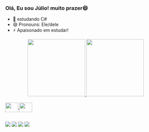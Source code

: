 ### Olá, Eu sou Júlio! muito prazer😄

- 🌱 estudando C#
- 😄 Pronouns: Ele/dele
- ⚡ Apaixonado em estudar!
<div align="center">
  <a href="https://github.com/JulioCesaarr">
  <img height="180em" src="https://github-readme-stats.vercel.app/api?username=JulioCesaarr&show_icons=true&theme=dark&include_all_commits=true&count_private=true"/>
  <img height="180em" src="https://github-readme-stats.vercel.app/api/top-langs/?username=JulioCesaarr&layout=compact&langs_count=7&theme=dark"/>
</div>
  <div style="display: inline_block"><br>
 <img align="center" height="30" width="40" img src="https://cdn.jsdelivr.net/gh/devicons/devicon/icons/csharp/csharp-original.svg" />
 <img align="center" height="30" width="40" img src="https://cdn.jsdelivr.net/gh/devicons/devicon/icons/dot-net/dot-net-original-wordmark.svg" />
 </div>
  
  ##
  
  <div>
    <a href="https://instagram.com/rafaballerini" target="_blank"><img src="https://img.shields.io/badge/-Instagram-%23E4405F?style=for-the-badge&logo=instagram&logoColor=white" target="_blank"></a>
    <a href = "mailto:julio10cbsantos@gmail.com"><img src="https://img.shields.io/badge/-Gmail-%23333?style=for-the-badge&logo=gmail&logoColor=white" target="_blank"></a>
  <a href="https://www.linkedin.com/in/júlio-césar-brito-dos-santos-5886b6231" target="_blank"><img src="https://img.shields.io/badge/-LinkedIn-%230077B5?style=for-the-badge&logo=linkedin&logoColor=white" target="_blank"></a> 
   <a href="13 98873-1454" target="_blank"><img src="https://img.shields.io/badge/WhatsApp-25D366?style=for-the-badge&logo=whatsapp&logoColor=white" target="_blank"></a>
  </div>
